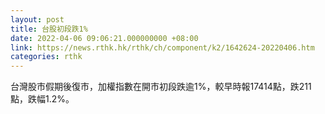 ```yaml
---
layout: post
title: 台股初段跌1%
date: 2022-04-06 09:06:21.000000000 +08:00
link: https://news.rthk.hk/rthk/ch/component/k2/1642624-20220406.htm
categories: rthk
---
```


台灣股市假期後復市，加權指數在開市初段跌逾1%，較早時報17414點，跌211點，跌幅1.2%。
